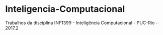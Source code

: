 # Inteligencia-Computacional
Trabalhos da disciplina INF1399 - Inteligência Computacional - PUC-Rio - 2017.2
